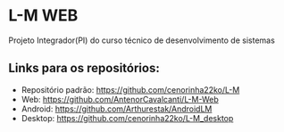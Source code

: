 # L-M WEB
Projeto Integrador(PI) do curso técnico de desenvolvimento de sistemas

## Links para os repositórios:
- Repositório padrão: https://github.com/cenorinha22ko/L-M
- Web: https://github.com/AntenorCavalcanti/L-M-Web
- Android: https://github.com/Arthurestak/AndroidLM
- Desktop: https://github.com/cenorinha22ko/L-M_desktop
